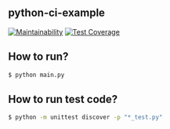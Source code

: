 ## python-ci-example

[![Maintainability](https://api.codeclimate.com/v1/badges/49d32004b109651960c9/maintainability)](https://codeclimate.com/github/H4Y3J1N/python-ci-example/maintainability) [![Test Coverage](https://api.codeclimate.com/v1/badges/49d32004b109651960c9/test_coverage)](https://codeclimate.com/github/H4Y3J1N/python-ci-example/test_coverage)


## How to run?

```sh
$ python main.py
```

## How to run test code?

```sh
$ python -m unittest discover -p "*_test.py"
```
